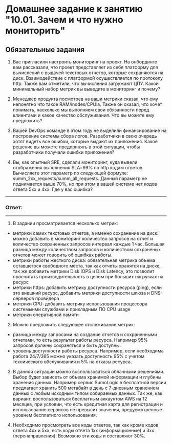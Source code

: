# Домашнее задание к занятию "10.01. Зачем и что нужно мониторить"

## Обязательные задания

1. Вас пригласили настроить мониторинг на проект. На онбординге вам рассказали, что проект представляет из себя 
платформу для вычислений с выдачей текстовых отчетов, которые сохраняются на диск. Взаимодействие с платформой 
осуществляется по протоколу http. Также вам отметили, что вычисления загружают ЦПУ. Какой минимальный набор метрик вы
выведите в мониторинг и почему?

2. Менеджер продукта посмотрев на ваши метрики сказал, что ему непонятно что такое RAM/inodes/CPUla. Также он сказал, 
что хочет понимать, насколько мы выполняем свои обязанности перед клиентами и какое качество обслуживания. Что вы 
можете ему предложить?

3. Вашей DevOps команде в этом году не выделили финансирование на построение системы сбора логов. Разработчики в свою 
очередь хотят видеть все ошибки, которые выдают их приложения. Какое решение вы можете предпринять в этой ситуации, 
чтобы разработчики получали ошибки приложения?

4. Вы, как опытный SRE, сделали мониторинг, куда вывели отображения выполнения SLA=99% по http кодам ответов. 
Вычисляете этот параметр по следующей формуле: summ_2xx_requests/summ_all_requests. Данный параметр не поднимается выше 
70%, но при этом в вашей системе нет кодов ответа 5xx и 4xx. Где у вас ошибка?

---
### Ответ:
---

1. В задании просматривается несколько метрик:

- метрики самих текстовых отчетов, а именно сохранение на диск: можно добавить в мониторинг количество запросов на отчет и количество сохраненных запросов интервал каждые 1 час. Большая разница между количеством запросов и количеством сохраненых отчетов может говорить об ошибках работы.
- метрики работы жесткого диска: обязательная метрика объема оставшегося свободного места, так как отчеты хранятся на диске, так же добавить метрики Disk IOPS и Disk Latency, это позволит просчитать производительность в целом при больших нагрузках на ресурс
- метрики https: добавить метрику доступности ресурса (ping), если это внешний ресурс, добавить метрики доступности шлюза и DNS-серверов провйдера
- метрики CPU: добавить метрику использования процессора системынми службами и прикладным ПО CPU usage
- метрики оперативной памяти

2. Можно предложить следующее отслеживание метрик:

- разница между запросами на создание отчетов и сохраненными отчетами, то есть результат работы ресурса. Например 95% запросов должны сохраняться и быть доступны.
- уровень доступности работы ресурса. Например, если необходима работа 24/7/365 можно указать доступность 95% с учетом технического обслуживания и 5% на отказы ресурса.

3. В данной ситуации можно воспользоваться облачными решениями. Выбор будет зависеть от объема хранимой информации и глубины хранения данных. Например сервис SumoLogic  в бесплатной версии предлагает хранить 500 мегабайт в день с 7-дневным хранением данных с любым исходным типом собираемых данных. Так же, как вариант, воспользоваться бесплатным аккаунтом AWS на 12 месяцев, при условии, что есть кредитная карта для регистрации и использование сервисов не превысит значения, предусмотренные уровнем бесплатного использования. 

4. Необходимо просмотреть все коды ответов, так как кроме кодов ответа 4xx и 5xx, есть коды ответа 1хх (информационные) и 3хх (перенаправления). Возможно эти коды и составляют 30%.
